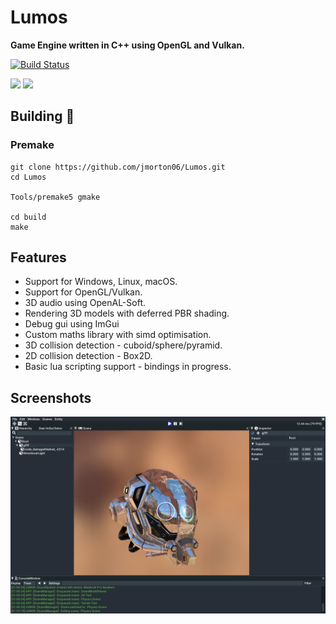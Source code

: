 # Lumos

**Game Engine written in C++ using OpenGL and Vulkan.**

[![Build Status](https://img.shields.io/endpoint.svg?url=https%3A%2F%2Factions-badge.atrox.dev%2Fjmorton06%2FLumos%2Fbadge&style=flat-square&label=build&branch=master&event=push)](https://actions-badge.atrox.dev/jmorton06/Lumos/goto)

![](https://github.com/jmorton06/Lumos/workflows/build/badge.svg?branch=master?event=push) ![](https://img.shields.io/github/repo-size/jmorton06/Lumos?style=flat)

## Building  🔨
 
### Premake
```
git clone https://github.com/jmorton06/Lumos.git
cd Lumos

Tools/premake5 gmake

cd build
make
```

## Features

* Support for Windows, Linux, macOS.
* Support for OpenGL/Vulkan.
* 3D audio using OpenAL-Soft.
* Rendering 3D models with deferred PBR shading.
* Debug gui using ImGui
* Custom maths library with simd optimisation.
* 3D collision detection - cuboid/sphere/pyramid.
* 2D collision detection - Box2D.
* Basic lua scripting support - bindings in progress.

## Screenshots

![Lumos](/Resources/Screenshot-1610.png?raw=true)
